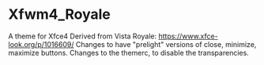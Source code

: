 # Xfwm4_Royale
A theme for Xfce4
Derived from Vista Royale: https://www.xfce-look.org/p/1016609/
Changes to have "prelight" versions of close, minimize, maximize buttons.
Changes to the themerc, to disable the transparencies.
